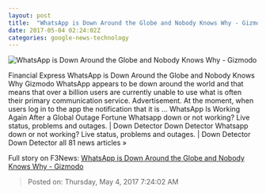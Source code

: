 ```yaml
---
layout: post
title:  "WhatsApp is Down Around the Globe and Nobody Knows Why - Gizmodo"
date: 2017-05-04 02:24:02Z
categories: google-news-technology
---
```


![WhatsApp is Down Around the Globe and Nobody Knows Why - Gizmodo](https://i.kinja-img.com/gawker-media/image/upload/s--vuuFA29G--/c_fill,fl_progressive,g_center,h_450,q_80,w_800/lw5nto13tubp7d8p7nez.jpg)

Financial Express WhatsApp is Down Around the Globe and Nobody Knows Why Gizmodo WhatsApp appears to be down around the world and that means that over a billion users are currently unable to use what is often their primary communication service. Advertisement. At the moment, when users log in to the app the notification that it is ... WhatsApp Is Working Again After a Global Outage Fortune Whatsapp down or not working? Live status, problems and outages. | Down Detector Down Detector Whatsapp down or not working? Live status, problems and outages. | Down Detector Down Detector all 81 news articles »


Full story on F3News: [WhatsApp is Down Around the Globe and Nobody Knows Why - Gizmodo](http://www.f3nws.com/n/gCGvE)

> Posted on: Thursday, May 4, 2017 7:24:02 AM
